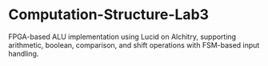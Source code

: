 # Computation-Structure-Lab3
FPGA-based ALU implementation using Lucid on Alchitry, supporting arithmetic, boolean, comparison, and shift operations with FSM-based input handling.
